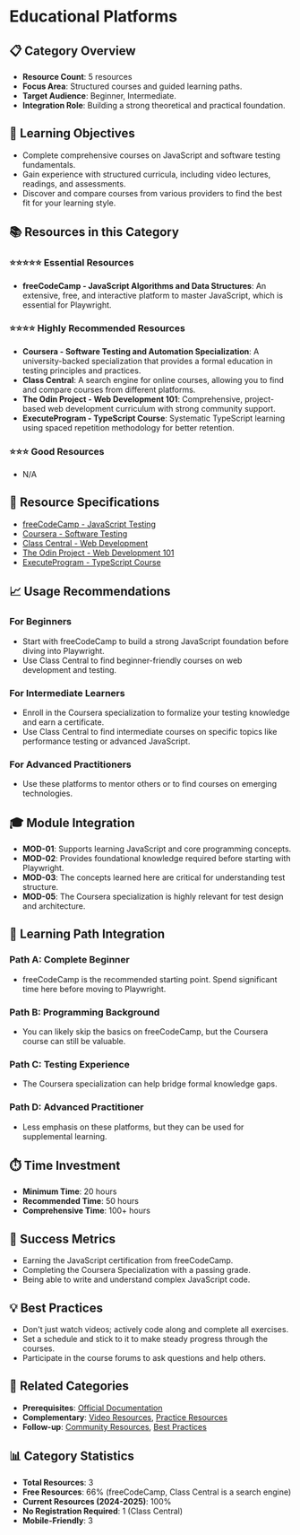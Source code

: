 # Educational Platforms

## 📋 Category Overview
- **Resource Count**: 5 resources
- **Focus Area**: Structured courses and guided learning paths.
- **Target Audience**: Beginner, Intermediate.
- **Integration Role**: Building a strong theoretical and practical foundation.

## 🎯 Learning Objectives
- Complete comprehensive courses on JavaScript and software testing fundamentals.
- Gain experience with structured curricula, including video lectures, readings, and assessments.
- Discover and compare courses from various providers to find the best fit for your learning style.

## 📚 Resources in this Category

### ⭐⭐⭐⭐⭐ Essential Resources
- **freeCodeCamp - JavaScript Algorithms and Data Structures**: An extensive, free, and interactive platform to master JavaScript, which is essential for Playwright.

### ⭐⭐⭐⭐ Highly Recommended Resources
- **Coursera - Software Testing and Automation Specialization**: A university-backed specialization that provides a formal education in testing principles and practices.
- **Class Central**: A search engine for online courses, allowing you to find and compare courses from different platforms.
- **The Odin Project - Web Development 101**: Comprehensive, project-based web development curriculum with strong community support.
- **ExecuteProgram - TypeScript Course**: Systematic TypeScript learning using spaced repetition methodology for better retention.

### ⭐⭐⭐ Good Resources
- N/A

## 🔗 Resource Specifications
- [freeCodeCamp - JavaScript Testing](../../specifications/02-educational-platforms/freecodecamp-javascript-testing.md)
- [Coursera - Software Testing](../../specifications/02-educational-platforms/coursera-software-testing.md)
- [Class Central - Web Development](../../specifications/02-educational-platforms/class-central-web-development.md)
- [The Odin Project - Web Development 101](../../specifications/02-educational-platforms/the-odin-project.md)
- [ExecuteProgram - TypeScript Course](../../specifications/02-educational-platforms/executeprogram-typescript.md)

## 📈 Usage Recommendations

### For Beginners
- Start with freeCodeCamp to build a strong JavaScript foundation before diving into Playwright.
- Use Class Central to find beginner-friendly courses on web development and testing.

### For Intermediate Learners
- Enroll in the Coursera specialization to formalize your testing knowledge and earn a certificate.
- Use Class Central to find intermediate courses on specific topics like performance testing or advanced JavaScript.

### For Advanced Practitioners
- Use these platforms to mentor others or to find courses on emerging technologies.

## 🎓 Module Integration
- **MOD-01**: Supports learning JavaScript and core programming concepts.
- **MOD-02**: Provides foundational knowledge required before starting with Playwright.
- **MOD-03**: The concepts learned here are critical for understanding test structure.
- **MOD-05**: The Coursera specialization is highly relevant for test design and architecture.

## 🔄 Learning Path Integration

### Path A: Complete Beginner
- freeCodeCamp is the recommended starting point. Spend significant time here before moving to Playwright.

### Path B: Programming Background
- You can likely skip the basics on freeCodeCamp, but the Coursera course can still be valuable.

### Path C: Testing Experience
- The Coursera specialization can help bridge formal knowledge gaps.

### Path D: Advanced Practitioner
- Less emphasis on these platforms, but they can be used for supplemental learning.

## ⏱️ Time Investment
- **Minimum Time**: 20 hours
- **Recommended Time**: 50 hours
- **Comprehensive Time**: 100+ hours

## 🎯 Success Metrics
- Earning the JavaScript certification from freeCodeCamp.
- Completing the Coursera Specialization with a passing grade.
- Being able to write and understand complex JavaScript code.

## 💡 Best Practices
- Don't just watch videos; actively code along and complete all exercises.
- Set a schedule and stick to it to make steady progress through the courses.
- Participate in the course forums to ask questions and help others.

## 🔄 Related Categories
- **Prerequisites**: [Official Documentation](./01-official-documentation.md)
- **Complementary**: [Video Resources](./03-video-resources.md), [Practice Resources](./06-practice-resources.md)
- **Follow-up**: [Community Resources](./04-community-resources.md), [Best Practices](./07-best-practices.md)

## 📊 Category Statistics
- **Total Resources**: 3
- **Free Resources**: 66% (freeCodeCamp, Class Central is a search engine)
- **Current Resources (2024-2025)**: 100%
- **No Registration Required**: 1 (Class Central)
- **Mobile-Friendly**: 3